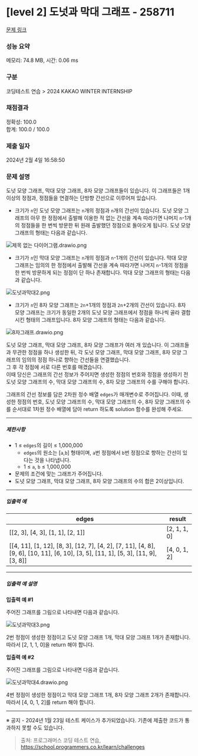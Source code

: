 # [level 2] 도넛과 막대 그래프 - 258711 

[문제 링크](https://school.programmers.co.kr/learn/courses/30/lessons/258711) 

### 성능 요약

메모리: 74.8 MB, 시간: 0.06 ms

### 구분

코딩테스트 연습 > 2024 KAKAO WINTER INTERNSHIP

### 채점결과

정확성: 100.0<br/>합계: 100.0 / 100.0

### 제출 일자

2024년 2월 4일 16:58:50

### 문제 설명

<p>도넛 모양 그래프, 막대 모양 그래프, 8자 모양 그래프들이 있습니다. 이 그래프들은 1개 이상의 정점과, 정점들을 연결하는 단방향 간선으로 이루어져 있습니다.</p>

<ul>
<li>크기가 <code>n</code>인 도넛 모양 그래프는 <code>n</code>개의 정점과 <code>n</code>개의 간선이 있습니다. 도넛 모양 그래프의 아무 한 정점에서 출발해 이용한 적 없는 간선을 계속 따라가면 나머지 <code>n</code>-1개의 정점들을 한 번씩 방문한 뒤 원래 출발했던 정점으로 돌아오게 됩니다. 도넛 모양 그래프의 형태는 다음과 같습니다.</li>
</ul>

<p><img src="https://grepp-programmers.s3.ap-northeast-2.amazonaws.com/files/production/dbf6ff18-1f05-46c2-8b62-7c39e831d1c6/%E1%84%8C%E1%85%A6%E1%84%86%E1%85%A9%E1%86%A8%20%E1%84%8B%E1%85%A5%E1%86%B9%E1%84%82%E1%85%B3%E1%86%AB%20%E1%84%83%E1%85%A1%E1%84%8B%E1%85%B5%E1%84%8B%E1%85%A5%E1%84%80%E1%85%B3%E1%84%85%E1%85%A2%E1%86%B7.drawio.png" title="" alt="제목 없는 다이어그램.drawio.png"></p>

<ul>
<li>크기가 <code>n</code>인 막대 모양 그래프는 <code>n</code>개의 정점과 <code>n</code>-1개의 간선이 있습니다. 막대 모양 그래프는 임의의 한 정점에서 출발해 간선을 계속 따라가면 나머지 <code>n</code>-1개의 정점을 한 번씩 방문하게 되는 정점이 단 하나 존재합니다. 막대 모양 그래프의 형태는 다음과 같습니다.</li>
</ul>

<p><img src="https://grepp-programmers.s3.ap-northeast-2.amazonaws.com/files/production/85e3e66c-bba0-4da3-9552-c467dfe5baf4/%E1%84%83%E1%85%A9%E1%84%82%E1%85%A5%E1%86%BA%E1%84%80%E1%85%AA%E1%84%86%E1%85%A1%E1%86%A8%E1%84%83%E1%85%A22.png" title="" alt="도넛과막대2.png"></p>

<ul>
<li>크기가 <code>n</code>인 8자 모양 그래프는 <code>2n</code>+1개의 정점과 <code>2n</code>+2개의 간선이 있습니다. 8자 모양 그래프는 크기가 동일한 2개의 도넛 모양 그래프에서 정점을 하나씩 골라 결합시킨 형태의 그래프입니다. 8자 모양 그래프의 형태는 다음과 같습니다.</li>
</ul>

<p><img src="https://grepp-programmers.s3.ap-northeast-2.amazonaws.com/files/production/868f2c14-8521-4c94-a2f0-1e11708aa76a/8%E1%84%8C%E1%85%A1%E1%84%80%E1%85%B3%E1%84%85%E1%85%A2%E1%84%91%E1%85%B3.drawio.png" title="" alt="8자그래프.drawio.png"></p>

<p>도넛 모양 그래프, 막대 모양 그래프, 8자 모양 그래프가 여러 개 있습니다. 이 그래프들과 무관한 정점을 하나 생성한 뒤, 각 도넛 모양 그래프, 막대 모양 그래프, 8자 모양 그래프의 임의의 정점 하나로 향하는 간선들을 연결했습니다.<br>
그 후 각 정점에 서로 다른 번호를 매겼습니다.<br>
이때 당신은 그래프의 간선 정보가 주어지면 생성한 정점의 번호와 정점을 생성하기 전 도넛 모양 그래프의 수, 막대 모양 그래프의 수, 8자 모양 그래프의 수를 구해야 합니다.</p>

<p>그래프의 간선 정보를 담은 2차원 정수 배열 <code>edges</code>가 매개변수로 주어집니다. 이때, 생성한 정점의 번호, 도넛 모양 그래프의 수, 막대 모양 그래프의 수, 8자 모양 그래프의 수를 순서대로 1차원 정수 배열에 담아 return 하도록 solution 함수를 완성해 주세요.</p>

<hr>

<h5>제한사항</h5>

<ul>
<li>1 ≤ <code>edges</code>의 길이 ≤ 1,000,000

<ul>
<li><code>edges</code>의 원소는 [<code>a</code>,<code>b</code>] 형태이며, <code>a</code>번 정점에서 <code>b</code>번 정점으로 향하는 간선이 있다는 것을 나타냅니다.</li>
<li>1 ≤ <code>a</code>, <code>b</code> ≤ 1,000,000</li>
</ul></li>
<li>문제의 조건에 맞는 그래프가 주어집니다. </li>
<li>도넛 모양 그래프, 막대 모양 그래프, 8자 모양 그래프의 수의 합은 2이상입니다.</li>
</ul>

<hr>

<h5>입출력 예</h5>
<table class="table">
        <thead><tr>
<th>edges</th>
<th>result</th>
</tr>
</thead>
        <tbody><tr>
<td>[[2, 3], [4, 3], [1, 1], [2, 1]]</td>
<td>[2, 1, 1, 0]</td>
</tr>
<tr>
<td>[[4, 11], [1, 12], [8, 3], [12, 7], [4, 2], [7, 11], [4, 8], [9, 6], [10, 11], [6, 10], [3, 5], [11, 1], [5, 3], [11, 9], [3, 8]]</td>
<td>[4, 0, 1, 2]</td>
</tr>
</tbody>
      </table>
<hr>

<h5>입출력 예 설명</h5>

<p><strong>입출력 예 #1</strong></p>

<p>주어진 그래프를 그림으로 나타내면 다음과 같습니다.</p>

<p><img src="https://grepp-programmers.s3.ap-northeast-2.amazonaws.com/files/production/1511016b-7d9b-427d-a57f-653a9abcd7fe/%E1%84%83%E1%85%A9%E1%84%82%E1%85%A5%E1%86%BA%E1%84%80%E1%85%AA%E1%84%86%E1%85%A1%E1%86%A8%E1%84%83%E1%85%A23.png" title="" alt="도넛과막대3.png"></p>

<p>2번 정점이 생성한 정점이고 도넛 모양 그래프 1개, 막대 모양 그래프 1개가 존재합니다. 따라서 [2, 1, 1, 0]을 return 해야 합니다.</p>

<p><strong>입출력 예 #2</strong></p>

<p>주어진 그래프를 그림으로 나타내면 다음과 같습니다.</p>

<p><img src="https://grepp-programmers.s3.ap-northeast-2.amazonaws.com/files/production/0c6a6010-3bfe-4578-b3f3-1c75381673b9/%E1%84%83%E1%85%A9%E1%84%82%E1%85%A5%E1%86%BA%E1%84%80%E1%85%AA%E1%84%86%E1%85%A1%E1%86%A8%E1%84%83%E1%85%A24.drawio.png" title="" alt="도넛과막대4.drawio.png"></p>

<p>4번 정점이 생성한 정점이고 막대 모양 그래프 1개, 8자 모양 그래프 2개가 존재합니다. 따라서 [4, 0, 1, 2]를 return 해야 합니다.</p>

<hr>

<p>※ 공지 - 2024년 1월 23일 테스트 케이스가 추가되었습니다. 기존에 제출한 코드가 통과하지 못할 수도 있습니다.</p>


> 출처: 프로그래머스 코딩 테스트 연습, https://school.programmers.co.kr/learn/challenges